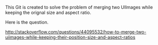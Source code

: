 This Git is created to solve the problem of merging two UIImages while keeping the orignal size and aspect ratio.

Here is the question.

http://stackoverflow.com/questions/44095532/how-to-merge-two-uiimages-while-keeping-their-position-size-and-aspect-ratios
